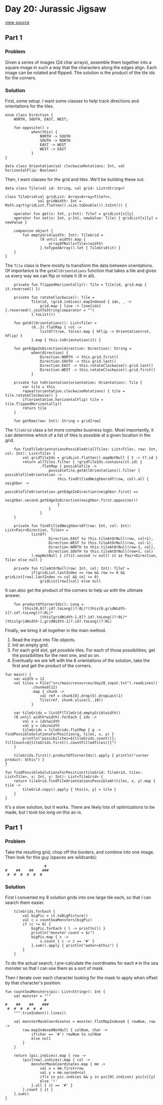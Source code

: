# Day 20: Jurassic Jigsaw
[view source](/src/main/kotlin/day20/Day20.kt)
## Part 1
### Problem
Given a series of images (2d char arrays), assemble them together into a square image 
in such a way that the characters along the edges align. Each image can be rotated
and flipped.
The solution is the product of the tile ids for the corners.
### Solution
First, some setup. I want some classes to help track directions and orientations for
the tiles.
```
enum class Direction {
    NORTH, SOUTH, EAST, WEST;

    fun opposite() =
            when(this) {
                NORTH -> SOUTH
                SOUTH -> NORTH
                EAST -> WEST
                WEST -> EAST
            }
}

data class Orientation(val clockwiseRotations: Int, val horizontalFlip: Boolean)
```
Then, I want classes for the grid and tiles. We'll be building these out.
```
data class Tile(val id: String, val grid: List<String>)

class TileGrid(val gridList: Array<Array<Tile?>>,
               val gridWidth: Int = Math.sqrt(gridList.flatten().size.toDouble()).toInt()) {
    
    operator fun get(x: Int, y:Int): Tile? = gridList[x][y]
    operator fun set(x: Int, y:Int, newValue: Tile) { gridList[x][y] = newValue }

    companion object {
        fun emptyGrid(width: Int): TileGrid =
                (0 until width).map {
                    arrayOfNulls<Tile>(width)
                }.toTypedArray().let { TileGrid(it) }
    }
}
```
The `Tile` class is there mostly to transform the data between orientations.
Of importance is the `getAllOrientations` function that takes a tile and gives us
every way we can flip or rotate it (8 in all).
```
    private fun flippedHorizontally(): Tile = Tile(id, grid.map { it.reversed() })

    private fun rotateClockwise(): Tile =
            Tile(id, (grid.indices).mapIndexed { idx, _ ->
                grid.map { line -> line[idx] }.reversed().joinToString(separator = "")
            }.toList())

    fun getAllOrientations(): List<Tile> =
            (0..3).flatMap { rot ->
                listOf(true, false).map { hFlip -> Orientation(rot, hFlip) }
            }.map { this.toOrientation(it) }

    fun getEdgeInDirection(direction: Direction): String =
            when(direction) {
                Direction.NORTH -> this.grid.first()
                Direction.SOUTH -> this.grid.last()
                Direction.EAST -> this.rotateClockwise().grid.last()
                Direction.WEST -> this.rotateClockwise().grid.first()
            }

    private fun toOrientation(orientation: Orientation): Tile {
        var tile = this
        repeat(orientation.clockwiseRotations) { tile = tile.rotateClockwise() }
        if(orientation.horizontalFlip) tile = tile.flippedHorizontally()
        return tile
    }

    fun getRow(row: Int): String = grid[row]
```
The `TileGrid` class a lot more complex business logic. Most importantly, it
can determine which of a list of tiles is possible at a given location in the grid.
```
    fun findTileOrientationsPossibleAt(allTiles: List<Tile>, row: Int, col: Int): List<Tile> {
        val gridTileIds = gridList.flatten().mapNotNull { t -> t?.id }
        return allTiles.filter { !gridTileIds.contains(it.id) }
                .flatMap { possibleTile ->
                    possibleTile.getAllOrientations().filter { possibleTileOrientation ->
                        this.findFilledNeighborsOf(row, col).all { neighbor ->
                            possibleTileOrientation.getEdgeInDirection(neighbor.first) ==
                                    neighbor.second.getEdgeInDirection(neighbor.first.opposite())
                        }
                    }
                }
    }

    private fun findFilledNeighborsOf(row: Int, col: Int): List<Pair<Direction, Tile>> =
            listOf(
                    Direction.EAST to this.tileAtOrNull(row, col+1),
                    Direction.WEST to this.tileAtOrNull(row, col-1),
                    Direction.NORTH to this.tileAtOrNull(row-1, col),
                    Direction.SOUTH to this.tileAtOrNull(row+1, col)
            ).mapNotNull { if(it.second != null) it as Pair<Direction, Tile> else null }

    private fun tileAtOrNull(row: Int, col: Int): Tile? =
            if(gridList.lastIndex >= row && row >= 0 && gridList[row].lastIndex >= col && col >= 0)
                gridList[row][col] else null
```
It can also get the product of the corners to help us with the ultimate answer.
```
    fun productOfCornerIds(): Long =
        (this[0,0]?.id?.toLong()?:0L)*(this[0,gridWidth-1]?.id?.toLong()?:0L)*
                (this[gridWidth-1,0]?.id?.toLong()?:0L)*(this[gridWidth-1,gridWidth-1]?.id?.toLong()?:0L)
```
Finally, we bring it all together in the main method.
1. Read the input into Tile objects.
2. Init an empty grid.
3. For each grid slot, get possible tiles. For each of those possibilities, get
the possibilities for the next one, and so on.
4. Eventually we are left with the 8 orientations of the solution, take the
first and get the product of the corners.
```
fun main() {
    var width = 12
    val tiles = File("src/main/resources/day20_input.txt").readLines()
            .chunked(12)
            .map { chunk ->
                val ref = chunk[0].drop(5).dropLast(1)
                Tile(ref, chunk.slice(1..10))
            }

    var tileGrids = listOf(TileGrid.emptyGrid(width))
    (0 until width*width).forEach { idx ->
        val x = idx%width
        val y = idx/width
        tileGrids = tileGrids.flatMap { g -> findPossibleSolutionsForPosition(g, tiles, x, y) }
        println("possibilites=${tileGrids.count()}; fillCount=${tileGrids.first().countFilledTiles()}")
    }

    tileGrids.first().productOfCornerIds().apply { println("corner product: $this") }
}

fun findPossibleSolutionsForPosition(tileGrid: TileGrid, tiles: List<Tile>, x: Int, y: Int): List<TileGrid> {
    return tileGrid.findTileOrientationsPossibleAt(tiles, x, y).map { tile ->
        tileGrid.copy().apply { this[x, y] = tile }
    }
}
```
It's a slow solution, but it works. There are likely lots of optimizations to be made, 
but I took too long on this as-is.
## Part 1
### Problem
Take the resulting grid, chop off the borders, and combine into one image.
Then look for this guy (spaces are wildcards):
```
                  # 
#    ##    ##    ###
 #  #  #  #  #  #   
```
### Solution
First I converted my 8 solution grids into one large tile each, so that I can search
them easier.
```
    tileGrids.forEach {
        val bigPic = it.toBigPicture()
        val c = countSeaMonsters(bigPic)
        if (c != 0) {
            bigPic.forEach { l -> println(l) }
            println("monster count = $c")
            bigPic.map { s ->
                s.count { c -> c == '#' }
            }.sum().apply { println("water=$this") }
        }
    }
```
To do the actual search, I pre-calculate the coordinates for each
`#` in the sea monster so that I can use them as a sort of mask.

Then I iterate over each character looking for the mask to apply when
offset by that character's position.
```
fun countSeaMonsters(pic: List<String>): Int {
    val monster = """
                  # 
#    ##    ##    ###
 #  #  #  #  #  #   
    """.trimIndent().lines()

    val monsterMaskCoordinates = monster.flatMapIndexed { rowNum, row ->
        row.mapIndexedNotNull { colNum, char ->
            if(char == '#') rowNum to colNum
            else null
        }
    }

    return (pic.indices).map { row ->
        (pic[row].indices).map { col ->
            monsterMaskCoordinates.map { mm ->
                val x = mm.first+row
                val y = mm.second+col
                if(x in pic.indices && y in pic[0].indices) pic[x][y]
                else '!'
            }.all { it == '#' }
        }.count { it }
    }.sum()
}
```

